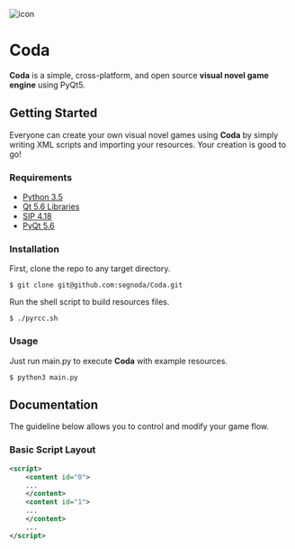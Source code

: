![icon](https://github.com/segnoda/Coda/raw/master/resources/icon/coda.png)

# Coda

**Coda** is a simple, cross-platform, and open source **visual novel game engine** using PyQt5.

## Getting Started

Everyone can create your own visual novel games using **Coda** by simply writing XML scripts and importing your resources. Your creation is good to go!

### Requirements

* [Python 3.5](https://www.python.org/downloads/)
* [Qt 5.6 Libraries](http://www.qt.io/download/)
* [SIP 4.18](https://riverbankcomputing.com/software/sip/download)
* [PyQt 5.6](https://riverbankcomputing.com/software/pyqt/download5)

### Installation

First, clone the repo to any target directory.

```
$ git clone git@github.com:segnoda/Coda.git
```

Run the shell script to build resources files.

```
$ ./pyrcc.sh
```

### Usage

Just run main.py to execute **Coda** with example resources.

```
$ python3 main.py
```

## Documentation

The guideline below allows you to control and modify your game flow.

### Basic Script Layout

```xml
<script>
    <content id="0">
    ...
    </content>
    <content id="1">
    ...
    </content>
    ...
</script>
```

